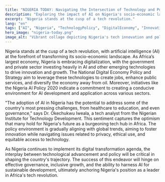 ```yaml
---
title: "NIGERIA TODAY: Navigating the Intersection of Technology and Policy"
description: "Exploring the impact of AI on Nigeria's socio-economic landscape."
excerpt: "Nigeria stands at the cusp of a tech revolution."
lang: "en"
tags: ["AI", "Nigeria", "TechnologyPolicy", "DigitalEconomy", "Innovation"]
hero_image: "nigeria-today.png"
image_alt: "Vibrant collage depicting Nigeria's tech innovation and policy development"
---
```


Nigeria stands at the cusp of a tech revolution, with artificial intelligence (AI) at the forefront of transforming its socio-economic landscape. As Africa’s largest economy, Nigeria is embracing digitalization, with the government and private sector investing heavily in AI and other emerging technologies to drive innovation and growth. The National Digital Economy Policy and Strategy aim to leverage these technologies to create jobs, enhance public services, and diversify the economy away from oil. Moreover, initiatives like the Nigeria AI Policy 2020 indicate a commitment to creating a conducive environment for AI development and application across various sectors.

"The adoption of AI in Nigeria has the potential to address some of the country's most pressing challenges, from healthcare to education, and even governance," says Dr. Okechukwu Iweala, a tech analyst from the Nigerian Institute for Technology Development. This sentiment captures the optimism that many hold for Nigeria's future as a burgeoning tech hub in Africa. The policy environment is gradually aligning with global trends, aiming to foster innovation while navigating issues related to privacy, ethical use, and equitable access to technology.

As Nigeria continues to implement its digital transformation agenda, the interplay between technological advancement and policy will be critical in shaping the country's trajectory. The success of this endeavor will hinge on effective governance, inclusive growth, and the ability to harness AI for sustainable development, ultimately anchoring Nigeria's position as a leader in Africa's tech revolution.
